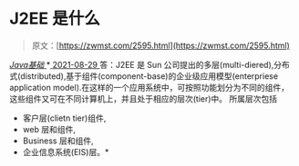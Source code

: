 <!--yml
category: 未分类
date: 0001-01-01 00:00:00
-->

# J2EE 是什么

> 原文：[https://zwmst.com/2595.html](https://zwmst.com/2595.html)

   [ *Java基础* ](https://zwmst.com/java%e5%9f%ba%e7%a1%80)*[ <time datetime="2021-08-29T11:18:57+08:00"> 2021-08-29 </time> ](https://zwmst.com/2595.html)  答：J2EE 是 Sun 公司提出的多层(multi-diered),分布式(distributed),基于组件(component-base)的企业级应用模型(enterpriese application model).在这样的一个应用系统中，可按照功能划分为不同的组件，这些组件又可在不同计算机上，并且处于相应的层次(tier)中。
所属层次包括

*   客户层(clietn tier)组件,
*   web 层和组件,
*   Business 层和组件,
*   企业信息系统(EIS)层。*